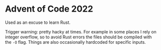 # Advent of Code 2022

Used as an excuse to learn Rust.

Trigger warning: pretty hacky at times. For example in some places I rely on integer overflow, so to avoid Rust errors the files should be compiled with the `-O` flag. Things are also occasionally hardcoded for specific inputs.
